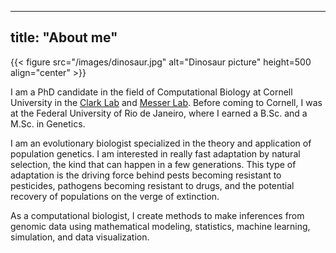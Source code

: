 
---
title: "About me"
---

{{< figure src="/images/dinosaur.jpg" alt="Dinosaur picture" height=500 align="center" >}}

I am a PhD candidate in the field of Computational Biology at Cornell
University in the [Clark Lab](http://blogs.cornell.edu/clarklabblog/) and
[Messer Lab](https://messerlab.org). Before coming to Cornell, I was at the
Federal University of Rio de Janeiro, where I earned a B.Sc. and a M.Sc. in
Genetics.

I am an evolutionary biologist specialized in the theory and application of
population genetics. I am interested in really fast adaptation by natural
selection, the kind that can happen in a few generations. This type of
adaptation is the driving force behind pests becoming resistant to pesticides,
pathogens becoming resistant to drugs, and the potential recovery of
populations on the verge of extinction.

As a computational biologist, I create methods to make inferences from genomic
data using mathematical modeling, statistics, machine learning, simulation, and
data visualization.

<br/>
<a href="https://github.com/ianvcaldas"><i class="fa-brands fa-github fa-2x"></i></a>
&nbsp;
<a href="https://twitter.com/ianvcaldas"><i class="fa-brands fa-twitter fa-2x"></i></a>
&nbsp;
<a href="https://linkedin.com/in/ianvcaldas"><i class="fa-brands fa-linkedin fa-2x"></i></a>
